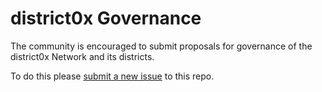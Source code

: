 # district0x Governance
The community is encouraged to submit proposals for governance of the district0x Network and its districts.

To do this please [submit a new issue](https://github.com/district0x/governance/issues/new) to this repo.

